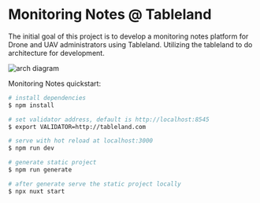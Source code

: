 # Monitoring Notes @ Tableland

The initial goal of this project is to develop a monitoring notes platform for Drone and UAV administrators using Tableland. 
Utilizing the tableland to do architecture for development.

![arch diagram](https://github.com/tablelandnetwork/example-apps/blob/main/tableland-todo/utils/todos-arch-diagram.png?raw=true)




Monitoring Notes quickstart:

```bash
# install dependencies
$ npm install

# set validator address, default is http://localhost:8545
$ export VALIDATOR=http://tableland.com

# serve with hot reload at localhost:3000
$ npm run dev

# generate static project
$ npm run generate

# after generate serve the static project locally
$ npx nuxt start
```


